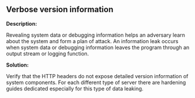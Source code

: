 
Verbose version information
-------

**Description:**

Revealing system data or debugging information helps an adversary learn about the system 
and form a plan of attack. An information leak occurs when system data or debugging 
information leaves the program through an output stream or logging function.


**Solution:**

Verify that the HTTP headers do not expose detailed version information of system 
components. For each different type of server there are hardening guides dedicated
especially for this type of data leaking. 

	